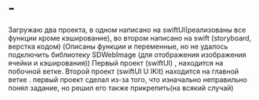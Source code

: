 # -
Загружаю два проекта, в одном написано на swiftUI(реализованы все функции кроме кэширование), во втором написано на swift (storyboard, верстка кодом) (Описаны  функции и переменные, но не удалось подключить библиотеку  SDWebImage (для отображения изображения ячейки и кэширования))
Первый проект (swiftUI) , находится на побочной ветке. Второй проект (swiftUI U IKit) находится на главной ветке .  первый проект сделал  из-за того, что изначально неправильно понял задание, но решил его также прикрепить(на всякий случай)
